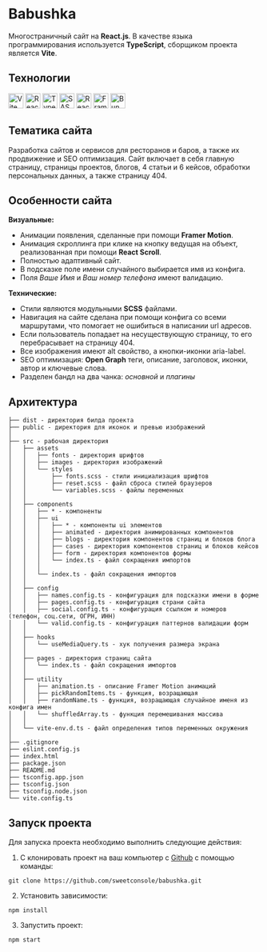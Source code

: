 # Babushka 

Многостраничный сайт на <strong>React.js</strong>. В качестве языка программирования используется <strong>TypeScript</strong>, сборщиком проекта является <strong>Vite</strong>.

## Технологии

<div id="steck">
	<img src="https://cdn.jsdelivr.net/gh/devicons/devicon@latest/icons/vitejs/vitejs-original.svg" width="30" height="30" alt="Vite" />
	<img src="https://cdn.jsdelivr.net/gh/devicons/devicon@latest/icons/react/react-original-wordmark.svg" width="30" height="30" alt="React"/>
  <img src="https://cdn.jsdelivr.net/gh/devicons/devicon@latest/icons/typescript/typescript-original.svg" width="30" height="30" alt="Type Script"/>
	<img src="https://cdn.jsdelivr.net/gh/devicons/devicon@latest/icons/sass/sass-original.svg" width="30" height="30" alt="SASS"/>
	<img src="https://cdn.jsdelivr.net/gh/devicons/devicon@latest/icons/reactrouter/reactrouter-original.svg" width="30" height="30" alt="React Router" />
	<img src="https://cdn.jsdelivr.net/gh/devicons/devicon@latest/icons/framermotion/framermotion-original.svg" width="30" height="30" alt="Framer Motion" />
	<img src="https://cdn.jsdelivr.net/gh/devicons/devicon@latest/icons/bun/bun-original.svg" width="30" height="30" alt="Bun"  />
</div>

## Тематика сайта 
Разработка сайтов и сервисов для ресторанов и баров, а также их продвижение и SEO оптимизация. Сайт включает в себя главную страницу, страницы проектов, блогов, 4 статьи и 6 кейсов, обработки персональных данных, а также страницу 404.<br>

## Особенности сайта
<strong>Визуальные:</strong><br>
* Анимации появления, сделанные при помощи <strong>Framer Motion</strong>.
* Анимация скроллинга при клике на кнопку ведущая на объект, реализованная при помощи <strong>React Scroll</strong>.
* Полностью адаптивный сайт.
* В подсказке поле имени случайного выбирается имя из конфига.
* Поля <em>Ваше Имя</em> и <em>Ваш номер телефона</em> имеют валидацию.

<b>Технические:</b><br>
* Стили являются модульными <strong>SCSS</strong> файлами. 
* Навигация на сайте сделана при помощи конфига со всеми маршрутами, что помогает не ошибиться в написании url адресов. 
* Если пользователь попадает на несуществующую страницу, то его перебрасывает на страницу 404.
* Все изображения имеют alt свойство, а кнопки-иконки aria-label.
* SEO оптимизация: <strong>Open Graph</strong> теги, описание, заголовок, иконки, автор и ключевые слова.
* Разделен бандл на два чанка: <em>основной</em> и <em>плагины</em>

## Архитектура

```
├── dist - директория билда проекта
├── public - директория для иконок и превью изображений
│ 
├── src - рабочая директория
│   ├── assets
│   │	├── fonts - директория шрифтов
│   │	├── images - директория изображений
│   │   └── styles
│   │       ├── fonts.scss - стили инициализация шрифтов
│   │       ├── reset.scss - файл сброса стилей браузеров
│   │       └── variables.scss - файлы переменных
│   │
│   ├── components
│   │	├── * - компоненты
│   │	├── ui
│   │	│   ├── * - компоненты ui элементов
│   │	│   ├── animated - директория анимированных компонентов
│   │	│   ├── blogs - директория компонентов страниц и блоков блога
│   │	│   ├── cases - директория компонентов страниц и блоков кейсов
│   │   │   ├── form - директория компонентов формы
│   │   │   └── index.ts - файл сокращения импортов
│   │   │
│   │   └── index.ts - файл сокращения импортов
│   │
│   ├── config
│   │   ├── names.config.ts - конфигурация для подсказки имени в форме
│   │   ├── pages.config.ts - конфигурация страни сайта
│   │   ├── social.config.ts - конфигурация ссылком и номеров (телефон, соц.сети, ОГРН, ИНН) 
│   │   └── valid.config.ts - конфигурация паттернов валидации форм
│   │	
│   ├── hooks 
│   │   └── useMediaQuery.ts - хук получения размера экрана
│   │
│   ├── pages - директория страниц сайта
│   │   └── index.ts - файл сокращения импортов
│   │
│   ├── utility 
│   │   ├── animation.ts - описание Framer Motion анимаций
│   │   ├── pickRandomItems.ts - функция, возращающая 
│   │   ├── randomName.ts - функция, возращающая случайное именя из конфига имен 
│   │   └── shuffledArray.ts - функция перемешивания массива
│   │
│   └── vite-env.d.ts - файл определения типов переменных окружения 
│
├── .gitignore
├── eslint.config.js
├── index.html
├── package.json
├── README.md
├── tsconfig.app.json
├── tsconfig.json
├── tsconfig.node.json
└── vite.config.ts
```

## Запуск проекта

Для запуска проекта необходимо выполнить следующие действия:

1. С клонировать проект на ваш компьютер с [Github](https://github.com/sweetconsole/babushka) с помощью команды:
```
git clone https://github.com/sweetconsole/babushka.git
```
2. Установить зависимости:<br>
```
npm install
```
3. Запустить проект:<br>
```
npm start
```